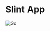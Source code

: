 # Slint App

![Go](https://github.com/user-attachments/assets/9c64338a-a36c-4e23-9d5a-bb3760ce70bd)

